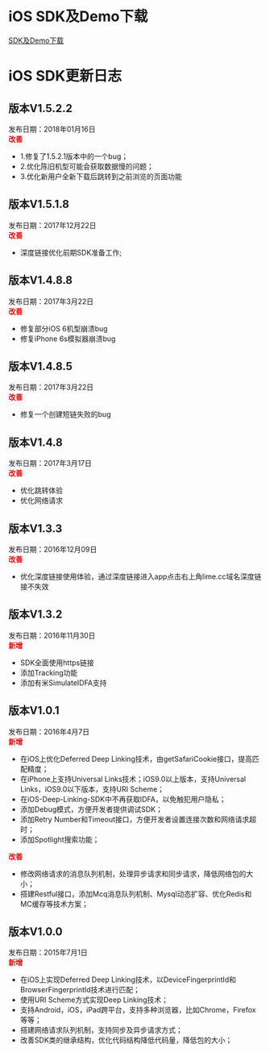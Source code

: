 

# iOS SDK及Demo下载
[SDK及Demo下载](https://github.com/WFC-LinkedME/LinkedME-iOS-Deep-Linking-Demo/archive/master.zip)
 
# iOS SDK更新日志

## 版本V1.5.2.2
发布日期：2018年01月16日  
<font color="red">**改善**</font>
* 1.修复了1.5.2.1版本中的一个bug；
* 2.优化陈旧机型可能会获取数据慢的问题；
* 3.优化新用户全新下载后跳转到之前浏览的页面功能


## 版本V1.5.1.8
发布日期：2017年12月22日  
<font color="red">**改善**</font>
* 深度链接优化前期SDK准备工作;

## 版本V1.4.8.8
发布日期：2017年3月22日  
<font color="red">**改善**</font>
* 修复部分iOS 6机型崩溃bug
* 修复iPhone 6s模拟器崩溃bug

## 版本V1.4.8.5
发布日期：2017年3月22日  
<font color="red">**改善**</font>
* 修复一个创建短链失败的bug

## 版本V1.4.8
发布日期：2017年3月17日  
<font color="red">**改善**</font>
* 优化跳转体验
* 优化网络请求

## 版本V1.3.3
发布日期：2016年12月09日  
<font color="red">**改善**</font>
* 优化深度链接使用体验，通过深度链接进入app点击右上角lime.cc域名深度链接不失效
 
## 版本V1.3.2
发布日期：2016年11月30日  
<font color="red">**新增**</font>
* SDK全面使用https链接
* 添加Tracking功能
* 添加有米SimulateIDFA支持

## 版本V1.0.1
发布日期：2016年4月7日  
<font color="red">**新增**</font>  
* 在iOS上优化Deferred Deep Linking技术，由getSafariCookie接口，提高匹配精度；
* 在iPhone上支持Universal Links技术；iOS9.0以上版本，支持Universal Links，iOS9.0以下版本，支持URI Scheme；
* 在iOS-Deep-Linking-SDK中不再获取IDFA，以免触犯用户隐私；
* 添加Debug模式，方便开发者提供调试SDK；
* 添加Retry Number和Timeout接口，方便开发者设置连接次数和网络请求超时；
* 添加Spotlight搜索功能；  

<font color="red">**改善**</font>  
* 修改网络请求的消息队列机制，处理异步请求和同步请求，降低网络包的大小；
* 搭建Restful接口，添加Mcq消息队列机制、Mysql动态扩容、优化Redis和MC缓存等技术方案；

## 版本V1.0.0
发布日期：2015年7月1日  
<font color="red">**新增**</font>  
* 在iOS上实现Deferred Deep Linking技术，以DeviceFingerprintId和BrowserFingerprintId技术进行匹配；
* 使用URI Scheme方式实现Deep Linking技术；
* 支持Android，iOS，iPad跨平台，支持多种浏览器，比如Chrome，Firefox等等；
* 搭建网络请求队列机制，支持同步及异步请求方式；
* 改善SDK类的继承结构，优化代码结构降低代码量，降低包的大小；